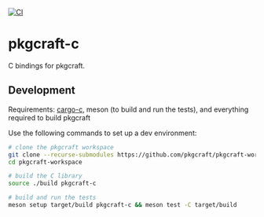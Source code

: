 [![CI](https://github.com/pkgcraft/pkgcraft-c/workflows/CI/badge.svg)](https://github.com/pkgcraft/pkgcraft-c/actions/workflows/ci.yml)

# pkgcraft-c

C bindings for pkgcraft.

## Development

Requirements: [cargo-c](https://crates.io/crates/cargo-c), meson (to build and
run the tests), and everything required to build pkgcraft

Use the following commands to set up a dev environment:

```bash
# clone the pkgcraft workspace
git clone --recurse-submodules https://github.com/pkgcraft/pkgcraft-workspace.git
cd pkgcraft-workspace

# build the C library
source ./build pkgcraft-c

# build and run the tests
meson setup target/build pkgcraft-c && meson test -C target/build
```
